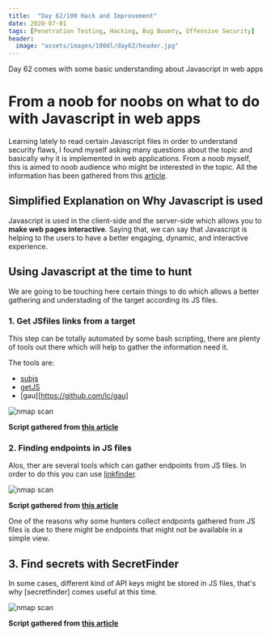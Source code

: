 ```yaml
---
title:  "Day 62/100 Hack and Improvement"
date: 2020-07-01
tags: [Penetration Testing, Hacking, Bug Bounty, Offensive Security]
header: 
  image: "assets/images/100dl/day62/header.jpg"
---
```


Day 62 comes with some basic understanding about Javascript in web apps 

# From a noob for noobs on what to do with Javascript in web apps

Learning lately to read certain Javascript files in order to understand security flaws,  I found myself asking many questions about the topic and basically why it is implemented in web applications. From a noob myself, this is aimed to noob audience who might be interested in the topic. All the information has been gathered from this [article](https://medium.com/@patelkathan22/beginners-guide-on-how-you-can-use-javascript-in-bugbounty-492f6eb1f9ea).

## Simplified Explanation on Why Javascript is used

Javascript is used in the client-side and the server-side which allows you to **make web pages interactive**. Saying that, we can say that Javascript is helping to the users to have a better engaging, dynamic, and interactive experience.


## Using Javascript at the time to hunt 

We are going to be touching here certain things to do which allows a better gathering and understading of the target according its JS files. 

### 1. Get JSfiles links from a target 

This step can be totally automated by some bash scripting, there are plenty of tools out there which will help to gather the information need it. 

The tools are: 
- [subjs](https://github.com/lc/subjs)
- [getJS](https://github.com/003random/getJS)
- [gau][https://github.com/lc/gau]

<img src="{{ site.url }}{{ site.baseurl }}/assets/images/100dl/day62/script.png" alt="nmap scan">

**Script gathered from [this article](https://medium.com/@patelkathan22/beginners-guide-on-how-you-can-use-javascript-in-bugbounty-492f6eb1f9ea)**

### 2. Finding endpoints in JS files

Alos, ther are several tools which can gather endpoints from JS files. In order to do this you can use [linkfinder](https://github.com/GerbenJavado/LinkFinder).

<img src="{{ site.url }}{{ site.baseurl }}/assets/images/100dl/day62/script2.png" alt="nmap scan">

**Script gathered from [this article](https://medium.com/@patelkathan22/beginners-guide-on-how-you-can-use-javascript-in-bugbounty-492f6eb1f9ea)**

One of the reasons why some hunters collect endpoints gathered from JS files is due to there might be endpoints that might not be available in a simple view. 

## 3. Find secrets with SecretFinder

In some cases, different kind of API keys might be stored in JS files, that's why [secretfinder] comes useful at this time. 
 
<img src="{{ site.url }}{{ site.baseurl }}/assets/images/100dl/day62/script3.png" alt="nmap scan">

**Script gathered from [this article](https://medium.com/@patelkathan22/beginners-guide-on-how-you-can-use-javascript-in-bugbounty-492f6eb1f9ea)**

